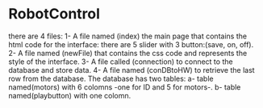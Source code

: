 # RobotControl
there are 4 files:
1- A file named (index) the main page that contains the html code for the interface: there are 5 slider with 3 button:(save, on, off).
2- A file named (newFile) that contains the css code and represents the style of the interface.
3- A file called (connection) to connect to the database and store data.
4- A file named (conDBtoHW) to retrieve the last row from the database.
The database has two tables:
a- table named(motors) with 6 colomns -one for ID and 5 for motors-.
b- table named(playbutton) with one colomn.
